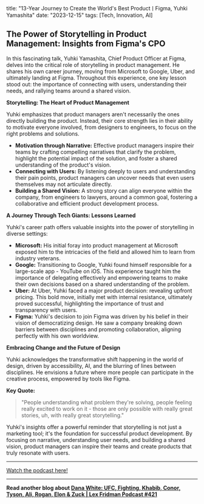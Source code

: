 

title: "13-Year Journey to Create the World's Best ProductㅣFigma, Yuhki Yamashita"
date: "2023-12-15"
tags: [Tech, Innovation, AI]


## The Power of Storytelling in Product Management: Insights from Figma's CPO

In this fascinating talk, Yuhki Yamashita, Chief Product Officer at Figma, delves into the critical role of storytelling in product management. He shares his own career journey, moving from Microsoft to Google, Uber, and ultimately landing at Figma. Throughout this experience, one key lesson stood out: the importance of connecting with users, understanding their needs, and rallying teams around a shared vision. 

**Storytelling: The Heart of Product Management**

Yuhki emphasizes that product managers aren't necessarily the ones directly building the product. Instead, their core strength lies in their ability to motivate everyone involved, from designers to engineers, to focus on the right problems and solutions.

* **Motivation through Narrative:** Effective product managers inspire their teams by crafting compelling narratives that clarify the problem, highlight the potential impact of the solution, and foster a shared understanding of the product's vision.
* **Connecting with Users:** By listening deeply to users and understanding their pain points, product managers can uncover needs that even users themselves may not articulate directly.
* **Building a Shared Vision:** A strong story can align everyone within the company, from engineers to lawyers, around a common goal, fostering a collaborative and efficient product development process.

**A Journey Through Tech Giants: Lessons Learned**

Yuhki's career path offers valuable insights into the power of storytelling in diverse settings:

* **Microsoft:** His initial foray into product management at Microsoft exposed him to the intricacies of the field and allowed him to learn from industry veterans.
* **Google:** Transitioning to Google, Yuhki found himself responsible for a large-scale app - YouTube on iOS. This experience taught him the importance of delegating effectively and empowering teams to make their own decisions based on a shared understanding of the problem.
* **Uber:** At Uber, Yuhki faced a major product decision: revealing upfront pricing. This bold move, initially met with internal resistance, ultimately proved successful, highlighting the importance of trust and transparency with users.
* **Figma:** Yuhki's decision to join Figma was driven by his belief in their vision of democratizing design. He saw a company breaking down barriers between disciplines and promoting collaboration, aligning perfectly with his own worldview.

**Embracing Change and the Future of Design**

Yuhki acknowledges the transformative shift happening in the world of design, driven by accessibility, AI, and the blurring of lines between disciplines. He envisions a future where more people can participate in the creative process, empowered by tools like Figma. 

**Key Quote:** 

> "People understanding what problem they're solving, people feeling really excited to work on it - those are only possible with really great stories, uh, with really great storytelling."

Yuhki's insights offer a powerful reminder that storytelling is not just a marketing tool; it's the foundation for successful product development. By focusing on narrative, understanding user needs, and building a shared vision, product managers can inspire their teams and create products that truly resonate with users.

---

<a href="https://youtube.com/watch?v=WeNnc3_xn2A" target="_blank">Watch the podcast here!</a>


---

**Read another blog about [Dana White: UFC, Fighting, Khabib, Conor, Tyson, Ali, Rogan, Elon & Zuck | Lex Fridman Podcast #421](./20240325-danawhite-lexfridman)**
